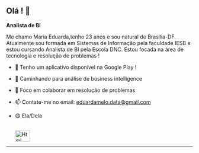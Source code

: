 ## Olá ! 👋

**Analista de BI**

Me chamo Maria Eduarda,tenho 23 anos e sou natural de Brasília-DF. Atualmente sou formada em Sistemas de Informação pela faculdade IESB e estou cursando Analista de BI pela Escola DNC. Estou focada na área de tecnologia e resolução de problemas !

- 🔭 Tenho um aplicativo disponível na Google Play ! 
- 🌱 Caminhando para análise de business intelligence 
- 👯 Foco em colaborar em resolução de problemas
- 📫 Contate-me no email: eduardamelo.data@gmail.com
- 😄 Ela/Dela 
  <br>

  <div style="display: inline_block" ><br>
      <img align="center" alt="Html" height="30" width="40" src="https://cdn.jsdelivr.net/gh/devicons/devicon@latest/icons/aarch64/aarch64-original.svg" />
    
  </div>
---

